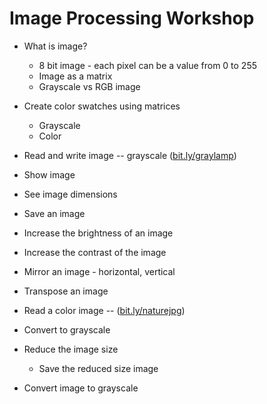Image Processing Workshop
=========================

- What is image?
  - 8 bit image - each pixel can be a value from 0 to 255
  - Image as a matrix
  - Grayscale vs RGB image

- Create color swatches using matrices
  - Grayscale
  - Color

- Read and write image -- grayscale ([bit.ly/graylamp](http://bit.ly/graylamp))
- Show image
- See image dimensions
- Save an image
- Increase the brightness of an image
- Increase the contrast of the image
- Mirror an image - horizontal, vertical
- Transpose an image

- Read a color image -- ([bit.ly/naturejpg](http://bit.ly/naturejpg))
- Convert to grayscale


- Reduce the image size
  - Save the reduced size image
- Convert image to grayscale
